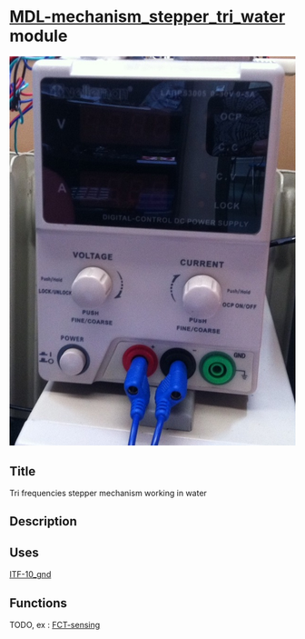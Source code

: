 # [MDL-mechanism_stepper_tri_water]() module
![](viewme.jpg)

## Title
Tri frequencies stepper mechanism working in water

## Description

## Uses
[ITF-10_gnd](../../interfaces/ITF-10_gnd)

## Functions
TODO, ex : [FCT-sensing](../../functions/FCT-sensing)
